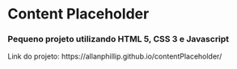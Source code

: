 <h1>Content Placeholder</h1>

<h3>Pequeno projeto utilizando HTML 5, CSS 3 e Javascript</h3>

<p>Link do projeto: https://allanphillip.github.io/contentPlaceholder/</p>